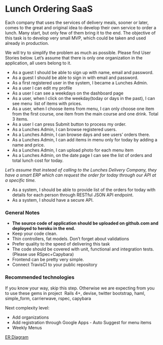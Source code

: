 # Lunch Ordering SaaS
Each company that uses the services of delivery meals, sooner or later, comes to the great and original idea to develop their own service to order a lunch. Many start, but only few of them bring it to the end. The objective of this task is to develop very small MVP, which could be taken and used already in production.

We will try to simplify the problem as much as possible. Please find User Stories below. Let’s assume that there is only one organization in the application, all users belong to it.

- As a guest I should be able to sign up with name, email and password.
- As a guest I should be able to sign in with email and password.
- As a first registered user in the system, I became a Lunches Admin.
- As a user I can edit my profile
- As a user I can see a weekdays on the dashboard page
- As a user, when I click on the weekday(today or days in the past), I can see menu ­ list of items with prices.
- As a user, when I choose items from menu, I can only choose one item from the first course, one item from the main course and one drink. Total 3 items.
- As a user I can press Submit button to process my order.
- As a Lunches Admin, I can browse registered users.
- As a Lunches Admin, I can browse days and see users’ orders there.
- As a Lunches Admin, I can add items in menu only for today by adding a name and price.
- As a Lunches Admin, I can upload photo for each menu item
- As a Lunches Admin, on the date page I can see the list of orders and total lunch cost for today.

*Let’s assume that instead of calling to the Lunches Delivery Company, they have a smart ERP which can request the order for today through our API at a specific time.*
- As a system, I should be able to provide list of the orders for today with details for each person through RESTful JSON API endpoint.
- As a system, I should have a secure API.

### General Notes
- **The source code of application should be uploaded on github.com and deployed to heroku in the end.**
- Keep your code clean.
- Thin controllers, fat models. Don’t forget about validations
- Prefer quality to the speed of delivering this task
- The code should be covered with unit, functional and integration tests. (Please use RSpec+Capybara)
- Front­end can be pretty very simple.
- Connect Travis­CI to your public repository

### Recommended technologies
If you know your way, skip this step. Otherwise we are expecting from you to use these gems in project ­ Rails 4+, devise, twitter bootstrap, haml, simple_form, carrierwave, rspec, capybara

Next complexity level:
- Add organizations
- Add registration through Google Apps - Auto Suggest for menu items
- Weekly Menus

[ER Diagram](https://viewer.diagrams.net/?highlight=0000ff&edit=_blank&layers=1&nav=1&title=lunch-ordering.drawio#R7Z3vd5o8FMf%2FGl92h4AovJx27c5z2mf9se3Znjc7USJmQ8KJaa376xckKBhQqkShy9bTIyGEED73S7j3xnas4ezlmsJoeks8FHRMw3vpWJcd0%2Bz3Df47LlgmBZYrCnyKvaQIbAoe8W8kCtNqT9hD81xFRkjAcJQvHJMwRGOWK4OUkkW%2B2oQE%2BbNG0EdSweMYBnLpf9hjU1EKDGOz4yPC%2FlSc2rHFjhEc%2F%2FIpeQrF%2BTqmNVn9S3bPYNqWqD%2BfQo8sMkXWh441pISw5NPsZYiCeGjTYUuOuyrZu%2B43RSGrckCweL7%2FeeVffLz7%2BX8EgvDyoxteANtK2nmGwZMYkStCPNFltkyHab7AswCGfGswISF7FHsMvj2e4sC7gUvyFPdjzvi4pFuDKaH4N68PA74L8AK%2BmzJBgdmNW8NBMCQBoavzWMiI%2F%2BeOfIxbFOeiaM6PvUsvGmwV3cKXXMUbOGdpL0kQwGiOR6t%2BxwfOIPVxOCCMkZmolF7lVb5T4r5aAxhgP%2BRlY34uRNOxSK4GxFcj3xRxn54RZeglUyRu0jUiM8ToklcRe82emxwiDMrp9ZLtRQZPR0A1zZAJnK4wC2ES%2FrrtDRb8gyDjVZR0JUpwASNTGMUf%2BeUzDIMHbq4w9OO9A0YiMcQBmqS3hIq%2Bx59H6W0AmWFO6g7iscPcYt%2BL4hn2vFWrWXZCsoJzHsExDv2b5CyxFa%2FLHsTp4vtEeJuTYGWOU94aCuPuEAYZHK25jggO2Woo7QH%2F4SM%2BNN7ZHZtf6pBvg802%2F4mrUzYk4ZxRiFc3H3H4FigGcOBREn3muKH0crM2BLY4Mgs52mO%2B%2B%2FESOJndajRZhjKYbAmmEfbjMTsWqFHWlgvgqMpVHqJuXQjtoyS%2BzBIe8ppbFY5uCRzrp6noau6JlIMmQ4l7Wkh6EiQMM95bJaJj7Idj1VjbFaeEqIK5RF1yY1eUG7OnjKS%2BRBIfMX53zi03CVFvRWt6JWTUpjXqCOnJWjOGDPmELn%2BomuZoxVGlOKm6nE9xerLiNGOC86YUp9dixbEdiZCI4rGe3bRMa4BR8d1cIUquhBK%2FEVBrTa2zG6eEjEZpzdcvAE%2F%2Bub9nk4uJ%2BePKx%2Ffu9wv5WTSmiM9uvB81MKLlplRuClCpqkDlcmOZp5ObQprk55bHWWJ4dvyj6%2B%2FRm8oqkkem3LwbNLPpGRIhT5Gn9aad05v0uXfGdykg8aQVR8Xb1Gu1qUGa4zgSCqu4LPLE0PJxnBKfhDC4ISsQ4mH7iRhbinGDT4zwoimb5eKU7%2BP4Mi%2F48DCDofcpUYx4RxwfFG2j0NtU%2B40o%2BUxuYbhM9oh6QLorfO8LZt%2FEvvjz97ic60OydfmSqXa5TDc8H6VtoGBEFh82Bfx0fDC%2FrXvFNzJNxpubNldbaaMyIeK%2Bz8kTHaNdA2%2BJSA5LtWrvy3p8BTuVh6IAMvyMcj0pQkYcekdWfpVN8FSQJxTMTV%2BP0iaSroqjstHyrYZAPx%2BFBYa71ZlkeKSWOAxwmakmzLq8x93iHm8sImlxYx%2Fr0Tp8Gmf1JYvZydbR5nQQ7QcCvWW6OZvMWi%2FYtt6NkW9Md2MhW%2BjuNZnCgTcLLKawIjDrsI%2FXwth18jA6XeMEMMry3WAYwVEwHv8cOQzGQlU2jco0ds9BY9%2FcohFsZTht1wf5%2Bn3HUk8vkCeon6iHqDw71RlUncoZVHu8J7szqOwtDqpnUKXvO7X7TYApUaITqNQnUO3BaIdBNyJ%2Fqrh%2FcsZmM6KL7UqfqtMJVzZZO0H21I7Hdd4JN0dUJzOc0%2BN%2FiNicMnuquH9yrqZOnjqn0pRMxM8VXQQ6keEt6Mwpc6aK%2B6ezGBolM06zZCbtuM5iaL%2FWnDRnqpgmHVNsmN40LWnKlN01OouhrXpz9qQpU%2FbYaL05r94c5rBRRojlSiCcJgSWxrmqhMAaElfdtdZRQT5BPg2g72z57EryCY7NAnC69YauSvI3ZD%2FhUCx8koVJRfiqtyVabyV8ddQXAFh5FFxQNXpl1RC92p3oo8NXDVv%2Fb5Ut8S6PX1WkKW1ZAUzycksdwHr9fKgCHHYJHPWt%2F3ffcbnq99z0tzJm5GUs%2BusAzp5R%2Fnr16Z3Q0VzSZzlioSNa9UtPv4SMFqSTd%2BVYhHY2t1VwnPMv0JVjF9r7o0By1mbbQsmx5YiE9je3VXJAmux5Rs2R4xdacxRojl0etmiQ5hS7wGXfX%2FzFnzp3%2Fby565LDuVvxjWnbMV0fKLLvj8SQKMsm1R7A4xLYzZJQSFMS2E3t%2F2tcPNQ%2B6OGkDhHZ3TfhDyedwN645Is9YnP2BHZTdvc1Q2xaNA%2BuVWka9oU1piHPg7%2FMTzUF1vHvClNgYLhVowZdUxkmOgLeyAj4xn7bEwE3DT0DPol%2FZmO16iLg5jvLMVzbTH%2BrYqZghQyaQRxoDVKnQbwV8gttXZs6YaoaHFf2VxfMgnU2zQiOvzVhAsqDVeogMWQlYstIp%2BKcM0x1gNpUnlQre%2FUCTVWbFr2bVyCjFXHxZ%2Ffm%2BtL%2BdxEtvt5%2FnVw%2FWJO77xfyupkIzucLQrUbsGViA6omsStjSXbzaK05Qmt22mujlaYEaTniEMIasiW0zhzz6Hq9zqQewP2uQmUk6QTjU8xq1CcY10BI8WJPiQ%2FozXCopUad1BzyxziE%2BpRLTdVvlVQGkjylGRESIHg8Sn%2BP0tQZ2yz54y0n0JmS92s5ZqUXMrT2DaoB%2Fho5bKWzihXMbYDyqJVCRuT3KL2Soa2aY57Sa1PCk%2F6LY6fRnCYu2OSblBCW%2FdYTCqPpLfFQXOMP)
